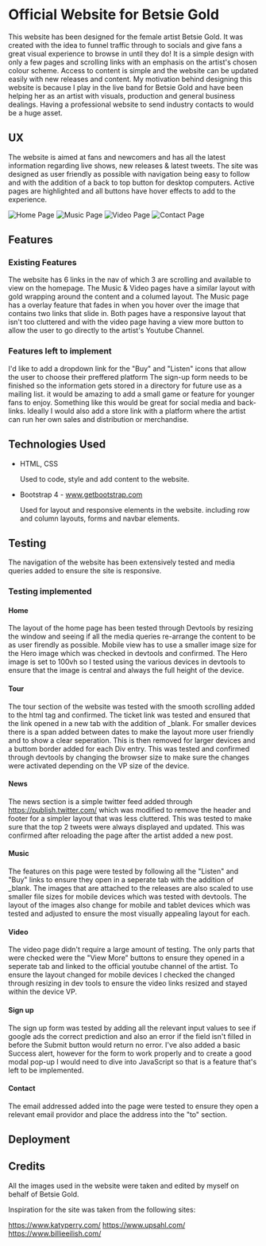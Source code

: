# Official Website for Betsie Gold

This website has been designed for the female artist Betsie Gold.  It was created with the idea to funnel traffic through to socials and give fans a great visual experience to browse in until they do!
It is a simple design with only a few pages and scrolling links with an emphasis on the artist's chosen colour scheme. Access to content is simple and the website can be updated easily with new releases and content.
My motivation behind designing this website is because I play in the live band for Betsie Gold and have been helping her as an artist with visuals, production and general business dealings. Having a professional website to
send industry contacts to would be a huge asset.

## UX

The website is aimed at fans and newcomers and has all the latest information regarding live shows, new releases & latest tweets.
The site was designed as user friendly as possible with navigation being easy to follow and with the addition of a back to top button for desktop computers.
Active pages are highlighted and all buttons have hover effects to add to the experience.

![Home Page](images/Home_Page.png)
![Music Page](images/Music_Page.png)
![Video Page](images/Video_Page.png)
![Contact Page](images/Contact_Page.png)

## Features
### Existing Features

The website has 6 links in the nav of which 3 are scrolling and available to view on the homepage. The Music & Video pages have a similar layout with gold wrapping around the content and a columed layout.
The Music page has a overlay feature that fades in when you hover over the image that contains two links that slide in.  Both pages have a responsive layout that isn't too cluttered and with the video page having
a view more button to allow the user to go directly to the artist's Youtube Channel.

### Features left to implement

I'd like to add a dropdown link for the "Buy" and "Listen" icons that allow the user to choose their preffered platform
The sign-up form needs to be finished so the information gets stored in a directory for future use as a mailing list.
it would be amazing to add a small game or feature for younger fans to enjoy.  Something like this would be great for social media and back-links.
Ideally I would also add a store link with a platform where the artist can run her own sales and distribution or merchandise.

## Technologies Used

* HTML, CSS 

    Used to code, style and add content to the website.

* Bootstrap 4 - www.getbootstrap.com

    Used for layout and responsive elements in the website. including row and column layouts, forms and navbar elements.

## Testing

The navigation of the website has been extensively tested and media queries added to ensure the site is responsive.

### Testing implemented 

#### Home

The layout of the home page has been tested through Devtools by resizing the window and seeing if all the media queries re-arrange the content to be as user firendly as possible.
Mobile view has to use a smaller image size for the Hero image which was checked in devtools and confirmed.  The Hero image is set to 100vh so I tested using the various devices in devtools to ensure that the image
is central and always the full height of the device.

#### Tour

The tour section of the website was tested with the smooth scrolling added to the html tag and confirmed. The ticket link was tested and ensured that the link opened in a new tab with the addition of _blank.
For smaller devices there is a span added between dates to make the layout more user friendly and to show a clear seperation.  This is then removed for larger devices and a buttom border added for each Div entry.
This was tested and confirmed through devtools by changing the browser size to make sure the changes were activated depending on the VP size of the device. 

#### News

The news section is a simple twitter feed added through https://publish.twitter.com/ which was modified to remove the header and footer for a simpler layout that was less cluttered.  This was tested to make
sure that the top 2 tweets were always displayed and updated.  This was confirmed after reloading the page after the artist added a new post.

#### Music

The features on this page were tested by following all the "Listen" and "Buy" links to ensure they open in a seperate tab with the addition of _blank. The images that are attached to the releases are also scaled
to use smaller file sizes for mobile devices which was tested with devtools.  The layout of the images also change for mobile and tablet devices which was tested and adjusted to ensure the most visually appealing layout for each.


#### Video

The video page didn't require a large amount of testing. The only parts that were checked were the "View More" buttons to ensure they opened in a seperate tab and linked to the official youtube channel of the artist.
To ensure the layout changed for mobile devices I checked the changed through resizing in dev tools to ensure the video links resized and stayed within the device VP.

#### Sign up

The sign up form was tested by adding all the relevant input values to see if google ads the correct prediction and also an error if the field isn't filled in before the Submit button would return no error.
I've also added a basic Success alert, however for the form to work properly and to create a good modal pop-up I would need to dive into JavaScript so that is a feature that's left to be implemented.

#### Contact

The email addressed added into the page were tested to ensure they open a relevant email providor and place the address into the "to" section.

## Deployment

## Credits

All the images used in the website were taken and edited by myself on behalf of Betsie Gold.

Inspiration for the site was taken from the following sites:

https://www.katyperry.com/
https://www.upsahl.com/
https://www.billieeilish.com/

### 
